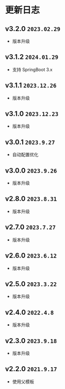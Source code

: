 # 更新日志

## v3.2.0 `2023.02.29`

- 版本升级

## v3.1.2 `2024.01.29`

- 支持 SpringBoot 3.x

## v3.1.1 `2023.12.26`

- 版本升级

## v3.1.0 `2023.12.23`

- 版本升级

## v3.0.1 `2023.9.27`

- 自动配置优化

## v3.0.0 `2023.9.26`

- 版本升级

## v2.8.0 `2023.8.31`

- 版本升级

## v2.7.0 `2023.7.27`

- 版本升级

## v2.6.0 `2023.6.12`

- 版本升级

## v2.5.0 `2023.3.22`

- 版本升级

## v2.4.0 `2022.4.8`

- 版本升级

## v2.3.0 `2023.9.18`

- 版本升级

## v2.2.0 `2021.9.17`

- 使用父模板
